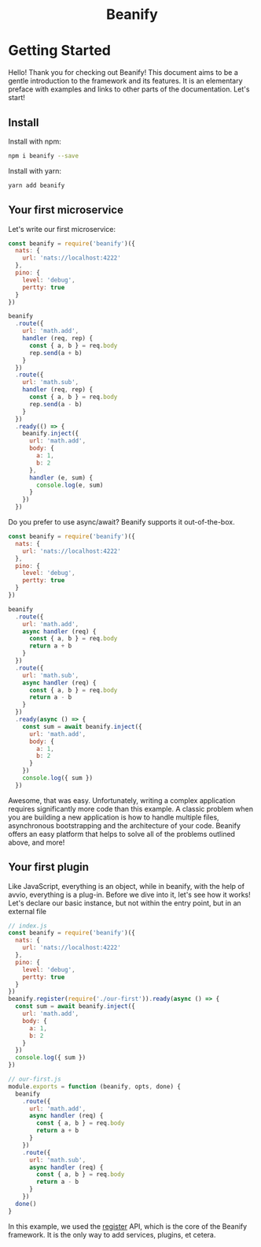 <h1 align="center">Beanify</h1>

# Getting Started

Hello! Thank you for checking out Beanify!
This document aims to be a gentle introduction to the framework and its features. It is an elementary preface with examples and links to other parts of the documentation.
Let's start!

## Install

Install with npm:

```bash
npm i beanify --save
```

Install with yarn:

```bash
yarn add beanify
```

## Your first microservice

Let's write our first microservice:

```javascript
const beanify = require('beanify')({
  nats: {
    url: 'nats://localhost:4222'
  },
  pino: {
    level: 'debug',
    pertty: true
  }
})

beanify
  .route({
    url: 'math.add',
    handler (req, rep) {
      const { a, b } = req.body
      rep.send(a + b)
    }
  })
  .route({
    url: 'math.sub',
    handler (req, rep) {
      const { a, b } = req.body
      rep.send(a - b)
    }
  })
  .ready(() => {
    beanify.inject({
      url: 'math.add',
      body: {
        a: 1,
        b: 2
      },
      handler (e, sum) {
        console.log(e, sum)
      }
    })
  })
```

Do you prefer to use async/await? Beanify supports it out-of-the-box.

```javascript
const beanify = require('beanify')({
  nats: {
    url: 'nats://localhost:4222'
  },
  pino: {
    level: 'debug',
    pertty: true
  }
})

beanify
  .route({
    url: 'math.add',
    async handler (req) {
      const { a, b } = req.body
      return a + b
    }
  })
  .route({
    url: 'math.sub',
    async handler (req) {
      const { a, b } = req.body
      return a - b
    }
  })
  .ready(async () => {
    const sum = await beanify.inject({
      url: 'math.add',
      body: {
        a: 1,
        b: 2
      }
    })
    console.log({ sum })
  })
```

Awesome, that was easy.
Unfortunately, writing a complex application requires significantly more code than this example. A classic problem when you are building a new application is how to handle multiple files, asynchronous bootstrapping and the architecture of your code.
Beanify offers an easy platform that helps to solve all of the problems outlined above, and more!

## Your first plugin

Like JavaScript, everything is an object, while in beanify, with the help of avvio, everything is a plug-in. Before we dive into it, let's see how it works! Let's declare our basic instance, but not within the entry point, but in an external file

```javascript
// index.js
const beanify = require('beanify')({
  nats: {
    url: 'nats://localhost:4222'
  },
  pino: {
    level: 'debug',
    pertty: true
  }
})
beanify.register(require('./our-first')).ready(async () => {
  const sum = await beanify.inject({
    url: 'math.add',
    body: {
      a: 1,
      b: 2
    }
  })
  console.log({ sum })
})
```

```javascript
// our-first.js
module.exports = function (beanify, opts, done) {
  beanify
    .route({
      url: 'math.add',
      async handler (req) {
        const { a, b } = req.body
        return a + b
      }
    })
    .route({
      url: 'math.sub',
      async handler (req) {
        const { a, b } = req.body
        return a - b
      }
    })
  done()
}
```

In this example, we used the [register](./Plugins.md) API, which is the core of the Beanify framework. It is the only way to add services, plugins, et cetera.
